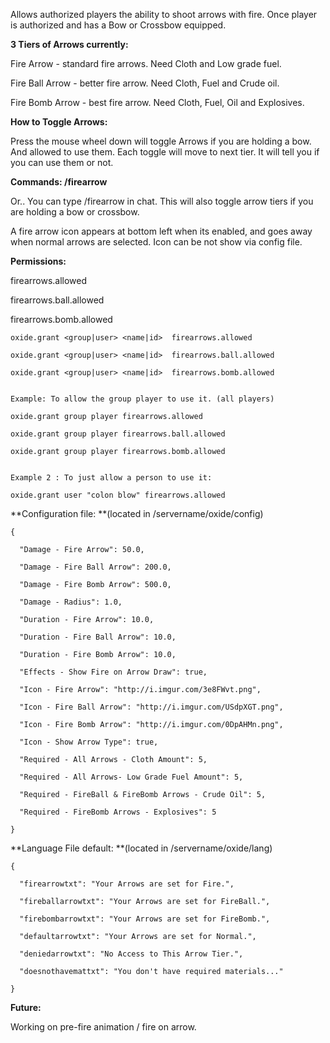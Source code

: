 Allows authorized players the ability to shoot arrows with fire. Once player is authorized and has a Bow or Crossbow equipped.

**3 Tiers of Arrows currently:**

Fire Arrow - standard fire arrows. Need Cloth and Low grade fuel.

Fire Ball Arrow - better fire arrow. Need Cloth, Fuel and Crude oil.

Fire Bomb Arrow - best fire arrow. Need Cloth, Fuel, Oil and Explosives.

**How to Toggle Arrows:**

Press the mouse wheel down will toggle Arrows if you are holding a bow. And allowed to use them. Each toggle will move to next tier. It will tell you if you can use them or not.

**Commands: /firearrow**

Or.. You can type /firearrow in chat. This will also toggle arrow tiers if you are holding a bow or crossbow.


A fire arrow icon appears at bottom left when its enabled, and goes away when normal arrows are selected. Icon can be not show via config file.



**Permissions:**

firearrows.allowed

firearrows.ball.allowed

firearrows.bomb.allowed


````
oxide.grant <group|user> <name|id>  firearrows.allowed

oxide.grant <group|user> <name|id>  firearrows.ball.allowed

oxide.grant <group|user> <name|id>  firearrows.bomb.allowed


Example: To allow the group player to use it. (all players)

oxide.grant group player firearrows.allowed

oxide.grant group player firearrows.ball.allowed

oxide.grant group player firearrows.bomb.allowed


Example 2 : To just allow a person to use it:

oxide.grant user "colon blow" firearrows.allowed
````


**Configuration file: **(located in /servername/oxide/config)

````
{

  "Damage - Fire Arrow": 50.0,

  "Damage - Fire Ball Arrow": 200.0,

  "Damage - Fire Bomb Arrow": 500.0,

  "Damage - Radius": 1.0,

  "Duration - Fire Arrow": 10.0,

  "Duration - Fire Ball Arrow": 10.0,

  "Duration - Fire Bomb Arrow": 10.0,

  "Effects - Show Fire on Arrow Draw": true,

  "Icon - Fire Arrow": "http://i.imgur.com/3e8FWvt.png",

  "Icon - Fire Ball Arrow": "http://i.imgur.com/USdpXGT.png",

  "Icon - Fire Bomb Arrow": "http://i.imgur.com/0DpAHMn.png",

  "Icon - Show Arrow Type": true,

  "Required - All Arrows - Cloth Amount": 5,

  "Required - All Arrows- Low Grade Fuel Amount": 5,

  "Required - FireBall & FireBomb Arrows - Crude Oil": 5,

  "Required - FireBomb Arrows - Explosives": 5

}
````


**Language File default: **(located in /servername/oxide/lang)

````
{

  "firearrowtxt": "Your Arrows are set for Fire.",

  "fireballarrowtxt": "Your Arrows are set for FireBall.",

  "firebombarrowtxt": "Your Arrows are set for FireBomb.",

  "defaultarrowtxt": "Your Arrows are set for Normal.",

  "deniedarrowtxt": "No Access to This Arrow Tier.",

  "doesnothavemattxt": "You don't have required materials..."

}
````


**Future:**

Working on pre-fire animation / fire on arrow.
